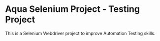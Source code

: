 
# Aqua Selenium Project - Testing Project

This is a Selenium Webdriver project to improve Automation Testing skills.